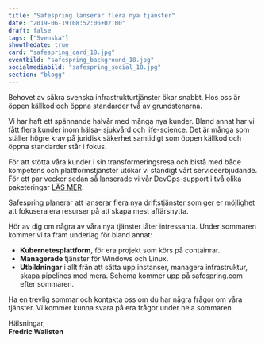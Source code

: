 ```yaml
---
title: "Safespring lanserar flera nya tjänster"
date: "2019-06-19T08:52:06+02:00"
draft: false
tags: ["Svenska"]
showthedate: true
card: "safespring_card_18.jpg"
eventbild: "safespring_background_18.jpg"
socialmediabild: "safespring_social_18.jpg"
section: "blogg"
---
```


<div class="ingress"><p>Behovet av säkra svenska infrastrukturtjänster ökar snabbt. Hos oss är öppen källkod och öppna standarder två av grundstenarna.</p></div>


Vi har haft ett spännande halvår med många nya kunder. Bland annat har vi fått flera kunder inom hälsa- sjukvård och life-science. Det är många som ställer högre krav på juridisk säkerhet samtidigt som öppen källkod och öppna standarder står i fokus.

För att stötta våra kunder i sin transformeringsresa och bistå med både kompetens och plattformstjänster utökar vi ständigt vårt serviceerbjudande. För ett par veckor sedan så lanserade vi vår DevOps-support i två olika paketeringar <a href="/devops/" id="text-button">LÄS MER</a>.

Safespring planerar att lanserar flera nya driftstjänster som ger er möjlighet att fokusera era resurser på att skapa mest affärsnytta.

Hör av dig om några av våra nya tjänster låter intressanta. Under sommaren kommer vi ta fram underlag för bland annat:

- **Kubernetesplattform**, för era projekt som körs på containrar.
- **Managerade** tjänster för Windows och Linux.
- **Utbildningar** i allt från att sätta upp instanser, managera infrastruktur, skapa pipelines med mera. Schema kommer upp på safespring.com efter sommaren.


Ha en trevlig sommar och kontakta oss om du har några frågor om våra tjänster. Vi kommer kunna svara på era frågor under hela sommaren.


Hälsningar,<br>
**Fredric Wallsten**
